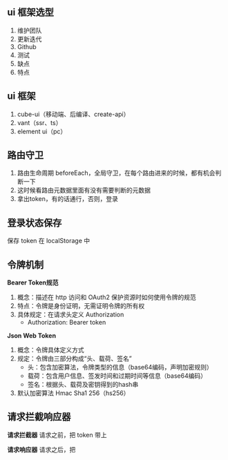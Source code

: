 ## ui 框架选型
1. 维护团队
2. 更新迭代
3. Github
4. 测试
5. 缺点
6. 特点

## ui 框架
1. cube-ui（移动端、后编译、create-api）
2. vant（ssr、ts）
3. element ui（pc）

## 路由守卫
1. 路由生命周期 beforeEach，全局守卫，在每个路由进来的时候，都有机会判断一下
2. 这时候看路由元数据里面有没有需要判断的元数据
3. 拿出token，有的话通行，否则，登录

## 登录状态保存
保存 token 在 localStorage 中

## 令牌机制
**Bearer Token规范**
1. 概念：描述在 http 访问和 OAuth2 保护资源时如何使用令牌的规范
2. 特点：令牌是身份证明，无需证明令牌的所有权
3. 具体规定：在请求头定义 Authorization
   - Authorization: Bearer token

**Json Web Token**
1. 概念：令牌具体定义方式
2. 规定：令牌由三部分构成“头、载荷、签名”
   - 头：包含加密算法，令牌类型的信息（base64编码，声明加密规则）
   - 载荷：包含用户信息、签发时间和过期时间等信息（base64编码）
   - 签名：根据头、载荷及密钥得到的hash串
3. 默认加密算法 Hmac Sha1 256（hs256）

## 请求拦截响应器

**请求拦截器**
请求之前，把 token 带上

**请求响应器**
请求之后，把

